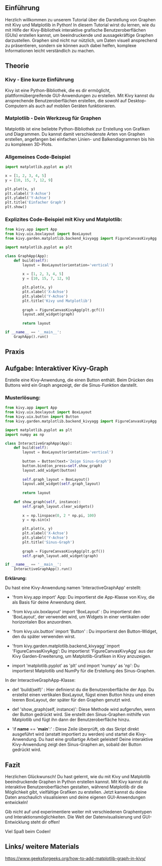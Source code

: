 
## Einführung
Herzlich willkommen zu unserem Tutorial über die Darstellung von Graphen mit Kivy und Matplotlib in Python! In diesem Tutorial wirst du lernen, wie du mit Hilfe der Kivy-Bibliothek interaktive grafische Benutzeroberflächen (GUIs) erstellen kannst, um beeindruckende und aussagekräftige Graphen darzustellen. Graphen sind nicht nur nützlich, um Daten visuell ansprechend zu präsentieren, sondern sie können auch dabei helfen, komplexe Informationen leicht verständlich zu machen.

## Theorie
### Kivy - Eine kurze Einführung
Kivy ist eine Python-Bibliothek, die es dir ermöglicht, plattformübergreifende GUI-Anwendungen zu erstellen. Mit Kivy kannst du ansprechende Benutzeroberflächen erstellen, die sowohl auf Desktop-Computern als auch auf mobilen Geräten funktionieren.

### Matplotlib - Dein Werkzeug für Graphen
Matplotlib ist eine beliebte Python-Bibliothek zur Erstellung von Grafiken und Diagrammen. Du kannst damit verschiedenste Arten von Graphen erstellen, angefangen bei einfachen Linien- und Balkendiagrammen bis hin zu komplexen 3D-Plots.

### Allgemeines Code-Beispiel
```python
import matplotlib.pyplot as plt

x = [1, 2, 3, 4, 5]
y = [10, 15, 7, 12, 9]

plt.plot(x, y)
plt.xlabel('X-Achse')
plt.ylabel('Y-Achse')
plt.title('Einfacher Graph')
plt.show()
```
### Explizites Code-Beispiel mit Kivy und Matplotlib:

```python
from kivy.app import App
from kivy.uix.boxlayout import BoxLayout
from kivy.garden.matplotlib.backend_kivyagg import FigureCanvasKivyAgg

import matplotlib.pyplot as plt

class GraphApp(App):
    def build(self):
        layout = BoxLayout(orientation='vertical')
        
        x = [1, 2, 3, 4, 5]
        y = [10, 15, 7, 12, 9]

        plt.plot(x, y)
        plt.xlabel('X-Achse')
        plt.ylabel('Y-Achse')
        plt.title('Kivy und Matplotlib')
        
        graph = FigureCanvasKivyAgg(plt.gcf())
        layout.add_widget(graph)
        
        return layout

if __name__ == '__main__':
    GraphApp().run()
```
## Praxis
## Aufgabe: Interaktiver Kivy-Graph
Erstelle eine Kivy-Anwendung, die einen Button enthält. Beim Drücken des Buttons wird ein Graph angezeigt, der die Sinus-Funktion darstellt.

### Musterlösung:

```python
from kivy.app import App
from kivy.uix.boxlayout import BoxLayout
from kivy.uix.button import Button
from kivy.garden.matplotlib.backend_kivyagg import FigureCanvasKivyAgg

import matplotlib.pyplot as plt
import numpy as np

class InteractiveGraphApp(App):
    def build(self):
        layout = BoxLayout(orientation='vertical')
        
        button = Button(text='Zeige Sinus-Graph')
        button.bind(on_press=self.show_graph)
        layout.add_widget(button)
        
        self.graph_layout = BoxLayout()
        layout.add_widget(self.graph_layout)
        
        return layout
    
    def show_graph(self, instance):
        self.graph_layout.clear_widgets()
        
        x = np.linspace(0, 2 * np.pi, 100)
        y = np.sin(x)

        plt.plot(x, y)
        plt.xlabel('X-Achse')
        plt.ylabel('Y-Achse')
        plt.title('Sinus-Graph')
        
        graph = FigureCanvasKivyAgg(plt.gcf())
        self.graph_layout.add_widget(graph)

if __name__ == '__main__':
    InteractiveGraphApp().run()
```

**Erklärung:**

 Du hast eine Kivy-Anwendung namen 'InteractiveGraphApp' erstellt:

   *  'from kivy.app import' App: Du importierst die App-Klasse von Kivy, die als Basis für deine Anwendung dient.

   * 'from kivy.uix.boxlayout' import 'BoxLayout' : Du importierst den 'BoxLayout', der verwendet wird, um Widgets in einer vertikalen oder horizontalen 
      Box anzuordnen.

   * 'from kivy.uix.button' import 'Button' : Du importierst den Button-Widget, den du später verwenden wirst.

   * 'from kivy.garden.matplotlib.backend_kivyagg' import 'FigureCanvasKivyAgg': Du importierst 'FigureCanvasKivyAgg' aus der Kivy Garden-Erweiterung, um 
      Matplotlib-Grafiken in Kivy anzuzeigen.

   *  import 'matplotlib.pyplot' as 'plt' und import 'numpy' as 'np': Du importierst Matplotlib und NumPy für die Erstellung des Sinus-Graphen.

 In der InteractiveGraphApp-Klasse:

   * def 'build(self)' : Hier definierst du die Benutzeroberfläche der App. Du erstellst einen vertikalen BoxLayout, fügst einen Button hinzu und einen 
     leeren BoxLayout, der später für den Graphen genutzt wird.

   * def 'show_graph(self, instance)': Diese Methode wird aufgerufen, wenn der Button gedrückt wird. Sie erstellt den Sinus-Graphen mithilfe von 
     Matplotlib und fügt ihn dann der Benutzeroberfläche hinzu.

   * 'if __name__ == '__main__':' : Diese Zeile überprüft, ob das Skript direkt ausgeführt wird (anstatt importiert zu werden) und startet die Kivy- 
      Anwendung.
 Du hast eine großartige Arbeit geleistet! Deine interaktive Kivy-Anwendung zeigt den Sinus-Graphen an, sobald der Button gedrückt wird. 

## Fazit
Herzlichen Glückwunsch! Du hast gelernt, wie du mit Kivy und Matplotlib beeindruckende Graphen in Python erstellen kannst. Mit Kivy kannst du interaktive Benutzeroberflächen gestalten, während Matplotlib dir die Möglichkeit gibt, vielfältige Grafiken zu erstellen. Jetzt kannst du deine Daten anschaulich visualisieren und deine eigenen GUI-Anwendungen entwickeln!

Gib nicht auf und experimentiere weiter mit verschiedenen Graphentypen und Interaktionsmöglichkeiten. Die Welt der Datenvisualisierung und GUI-Entwicklung steht dir offen!

Viel Spaß beim Coden!

## Links/ weitere Materials

https://www.geeksforgeeks.org/how-to-add-matplotlib-graph-in-kivy/





